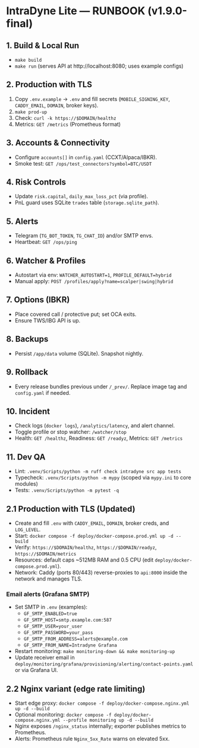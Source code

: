 
# IntraDyne Lite — RUNBOOK (v1.9.0-final)

## 1. Build & Local Run
- `make build`
- `make run` (serves API at http://localhost:8080; uses example configs)

## 2. Production with TLS
1) Copy `.env.example` → `.env` and fill secrets (`MOBILE_SIGNING_KEY`, `CADDY_EMAIL`, `DOMAIN`, broker keys).
2) `make prod-up`
3) Check: `curl -k https://$DOMAIN/healthz`
4) Metrics: `GET /metrics` (Prometheus format)

## 3. Accounts & Connectivity
- Configure `accounts[]` in `config.yaml` (CCXT/Alpaca/IBKR).
- Smoke test: `GET /ops/test_connectors?symbol=BTC/USDT`

## 4. Risk Controls
- Update `risk.capital`, `daily_max_loss_pct` (via profile).
- PnL guard uses SQLite `trades` table (`storage.sqlite_path`).

## 5. Alerts
- Telegram (`TG_BOT_TOKEN`, `TG_CHAT_ID`) and/or SMTP envs.
- Heartbeat: `GET /ops/ping`

## 6. Watcher & Profiles
- Autostart via env: `WATCHER_AUTOSTART=1`, `PROFILE_DEFAULT=hybrid`
- Manual apply: `POST /profiles/apply?name=scalper|swing|hybrid`

## 7. Options (IBKR)
- Place covered call / protective put; set OCA exits.
- Ensure TWS/IBG API is up.

## 8. Backups
- Persist `/app/data` volume (SQLite). Snapshot nightly.

## 9. Rollback
- Every release bundles previous under `/_prev/`. Replace image tag and `config.yaml` if needed.

## 10. Incident
- Check logs (`docker logs`), `/analytics/latency`, and alert channel.
- Toggle profile or stop watcher: `/watcher/stop`
 - Health: `GET /healthz`, Readiness: `GET /readyz`, Metrics: `GET /metrics`

## 11. Dev QA
- Lint: `.venv/Scripts/python -m ruff check intradyne src app tests`
- Typecheck: `.venv/Scripts/python -m mypy` (scoped via `mypy.ini` to core modules)
- Tests: `.venv/Scripts/python -m pytest -q`

## 2.1 Production with TLS (Updated)
- Create and fill `.env` with `CADDY_EMAIL`, `DOMAIN`, broker creds, and `LOG_LEVEL`.
- Start: `docker compose -f deploy/docker-compose.prod.yml up -d --build`
- Verify: `https://$DOMAIN/healthz`, `https://$DOMAIN/readyz`, `https://$DOMAIN/metrics`
- Resources: default caps ~512MB RAM and 0.5 CPU (edit `deploy/docker-compose.prod.yml`).
- Network: Caddy (ports 80/443) reverse-proxies to `api:8000` inside the network and manages TLS.

### Email alerts (Grafana SMTP)
- Set SMTP in `.env` (examples):
  - `GF_SMTP_ENABLED=true`
  - `GF_SMTP_HOST=smtp.example.com:587`
  - `GF_SMTP_USER=your_user`
  - `GF_SMTP_PASSWORD=your_pass`
  - `GF_SMTP_FROM_ADDRESS=alerts@example.com`
  - `GF_SMTP_FROM_NAME=Intradyne Grafana`
- Restart monitoring: `make monitoring-down && make monitoring-up`
- Update receiver email in `deploy/monitoring/grafana/provisioning/alerting/contact-points.yaml` or via Grafana UI.

## 2.2 Nginx variant (edge rate limiting)
- Start edge proxy: `docker compose -f deploy/docker-compose.nginx.yml up -d --build`
- Optional monitoring: `docker compose -f deploy/docker-compose.nginx.yml --profile monitoring up -d --build`
- Nginx exposes `/nginx_status` internally; exporter publishes metrics to Prometheus.
- Alerts: Prometheus rule `Nginx_5xx_Rate` warns on elevated 5xx.
